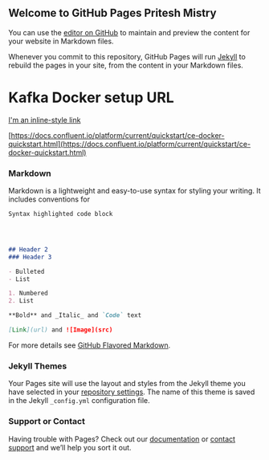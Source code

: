 ## Welcome to GitHub Pages Pritesh Mistry

You can use the [editor on GitHub](https://github.com/913165/priteshmistry/edit/gh-pages/index.md) to maintain and preview the content for your website in Markdown files.

Whenever you commit to this repository, GitHub Pages will run [Jekyll](https://jekyllrb.com/) to rebuild the pages in your site, from the content in your Markdown files.

# Kafka Docker setup URL

[I'm an inline-style link](https://www.google.com)

[https://docs.confluent.io/platform/current/quickstart/ce-docker-quickstart.html](https://docs.confluent.io/platform/current/quickstart/ce-docker-quickstart.html)


### Markdown

Markdown is a lightweight and easy-to-use syntax for styling your writing. It includes conventions for

```markdown
Syntax highlighted code block




## Header 2
### Header 3

- Bulleted
- List

1. Numbered
2. List

**Bold** and _Italic_ and `Code` text

[Link](url) and ![Image](src)
```

For more details see [GitHub Flavored Markdown](https://guides.github.com/features/mastering-markdown/).

### Jekyll Themes

Your Pages site will use the layout and styles from the Jekyll theme you have selected in your [repository settings](https://github.com/913165/priteshmistry/settings/pages). The name of this theme is saved in the Jekyll `_config.yml` configuration file.

### Support or Contact

Having trouble with Pages? Check out our [documentation](https://docs.github.com/categories/github-pages-basics/) or [contact support](https://support.github.com/contact) and we’ll help you sort it out.
